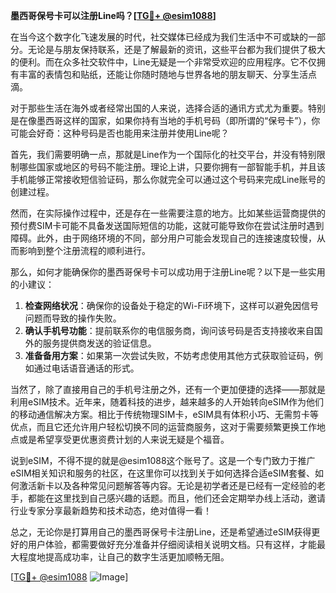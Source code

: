 **墨西哥保号卡可以注册Line吗？[[TG💪+ @esim1088](https://t.me/s/esim1088)]**

在当今这个数字化飞速发展的时代，社交媒体已经成为我们生活中不可或缺的一部分。无论是与朋友保持联系，还是了解最新的资讯，这些平台都为我们提供了极大的便利。而在众多社交软件中，Line无疑是一个非常受欢迎的应用程序。它不仅拥有丰富的表情包和贴纸，还能让你随时随地与世界各地的朋友聊天、分享生活点滴。

对于那些生活在海外或者经常出国的人来说，选择合适的通讯方式尤为重要。特别是在像墨西哥这样的国家，如果你持有当地的手机号码（即所谓的“保号卡”），你可能会好奇：这种号码是否也能用来注册并使用Line呢？

首先，我们需要明确一点，那就是Line作为一个国际化的社交平台，并没有特别限制哪些国家或地区的号码不能注册。理论上讲，只要你拥有一部智能手机，并且该手机能够正常接收短信验证码，那么你就完全可以通过这个号码来完成Line账号的创建过程。

然而，在实际操作过程中，还是存在一些需要注意的地方。比如某些运营商提供的预付费SIM卡可能不具备发送国际短信的功能，这就可能导致你在尝试注册时遇到障碍。此外，由于网络环境的不同，部分用户可能会发现自己的连接速度较慢，从而影响到整个注册流程的顺利进行。

那么，如何才能确保你的墨西哥保号卡可以成功用于注册Line呢？以下是一些实用的小建议：

1. **检查网络状况**：确保你的设备处于稳定的Wi-Fi环境下，这样可以避免因信号问题而导致的操作失败。
2. **确认手机号功能**：提前联系你的电信服务商，询问该号码是否支持接收来自国外的服务提供商发送的验证信息。
3. **准备备用方案**：如果第一次尝试失败，不妨考虑使用其他方式获取验证码，例如通过电话语音通话的形式。

当然了，除了直接用自己的手机号注册之外，还有一个更加便捷的选择——那就是利用eSIM技术。近年来，随着科技的进步，越来越多的人开始转向eSIM作为他们的移动通信解决方案。相比于传统物理SIM卡，eSIM具有体积小巧、无需剪卡等优点，而且它还允许用户轻松切换不同的运营商服务，这对于需要频繁更换工作地点或是希望享受更优惠资费计划的人来说无疑是个福音。

说到eSIM，不得不提的就是@esim1088这个账号了。这是一个专门致力于推广eSIM相关知识和服务的社区，在这里你可以找到关于如何选择合适eSIM套餐、如何激活新卡以及各种常见问题解答等内容。无论是初学者还是已经有一定经验的老手，都能在这里找到自己感兴趣的话题。而且，他们还会定期举办线上活动，邀请行业专家分享最新趋势和技术动态，绝对值得一看！

总之，无论你是打算用自己的墨西哥保号卡注册Line，还是希望通过eSIM获得更好的用户体验，都需要做好充分准备并仔细阅读相关说明文档。只有这样，才能最大程度地提高成功率，让自己的数字生活更加顺畅无阻。

[[TG💪+ @esim1088](https://t.me/s/esim1088) ![Image](https://i.postimg.cc/4NQfJmqS/Snipaste-2025-05-13-00-14-12.png)]